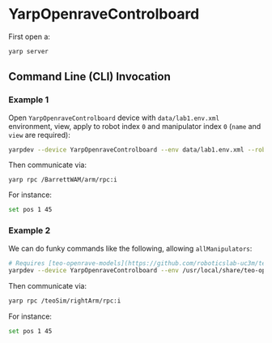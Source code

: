 # YarpOpenraveControlboard

First open a:
```bash
yarp server
```

## Command Line (CLI) Invocation

### Example 1
Open `YarpOpenraveControlboard` device with `data/lab1.env.xml` environment, view, apply to robot index `0` and manipulator index `0` (`name` and `view` are required):

```bash
yarpdev --device YarpOpenraveControlboard --env data/lab1.env.xml --robotIndex 0 --manipulatorIndex 0 --name /BarrettWAM/arm --view
```

Then communicate via:
```
yarp rpc /BarrettWAM/arm/rpc:i
```

For instance:
```bash
set pos 1 45
```

### Example 2
We can do funky commands like the following, allowing `allManipulators`:
```bash
# Requires [teo-openrave-models](https://github.com/roboticslab-uc3m/teo-openrave-models)
yarpdev --device YarpOpenraveControlboard --env /usr/local/share/teo-openrave-models/openrave/teo/teo.robot.xml --robotIndex 0 --allManipulators --name /teoSim/rightArm --view
```

Then communicate via:
```bash
yarp rpc /teoSim/rightArm/rpc:i
```

For instance:
```bash
set pos 1 45
```
